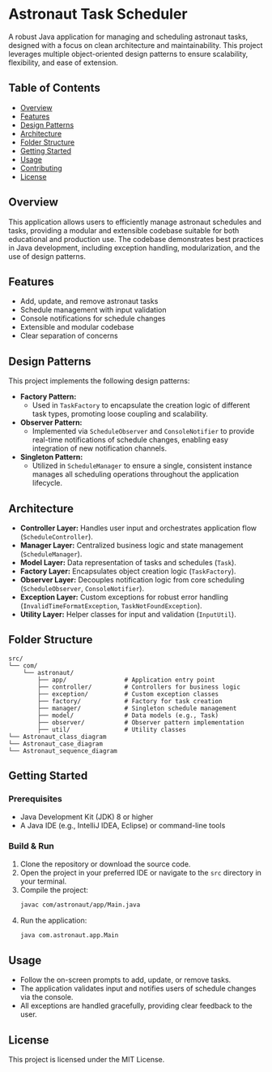 # Astronaut Task Scheduler

A robust Java application for managing and scheduling astronaut tasks, designed with a focus on clean architecture and maintainability. This project leverages multiple object-oriented design patterns to ensure scalability, flexibility, and ease of extension.

## Table of Contents
- [Overview](#overview)
- [Features](#features)
- [Design Patterns](#design-patterns)
- [Architecture](#architecture)
- [Folder Structure](#folder-structure)
- [Getting Started](#getting-started)
- [Usage](#usage)
- [Contributing](#contributing)
- [License](#license)

## Overview
This application allows users to efficiently manage astronaut schedules and tasks, providing a modular and extensible codebase suitable for both educational and production use. The codebase demonstrates best practices in Java development, including exception handling, modularization, and the use of design patterns.

## Features
- Add, update, and remove astronaut tasks
- Schedule management with input validation
- Console notifications for schedule changes
- Extensible and modular codebase
- Clear separation of concerns

## Design Patterns
This project implements the following design patterns:

- **Factory Pattern:**
  - Used in `TaskFactory` to encapsulate the creation logic of different task types, promoting loose coupling and scalability.
- **Observer Pattern:**
  - Implemented via `ScheduleObserver` and `ConsoleNotifier` to provide real-time notifications of schedule changes, enabling easy integration of new notification channels.
- **Singleton Pattern:**
  - Utilized in `ScheduleManager` to ensure a single, consistent instance manages all scheduling operations throughout the application lifecycle.

## Architecture
- **Controller Layer:** Handles user input and orchestrates application flow (`ScheduleController`).
- **Manager Layer:** Centralized business logic and state management (`ScheduleManager`).
- **Model Layer:** Data representation of tasks and schedules (`Task`).
- **Factory Layer:** Encapsulates object creation logic (`TaskFactory`).
- **Observer Layer:** Decouples notification logic from core scheduling (`ScheduleObserver`, `ConsoleNotifier`).
- **Exception Layer:** Custom exceptions for robust error handling (`InvalidTimeFormatException`, `TaskNotFoundException`).
- **Utility Layer:** Helper classes for input and validation (`InputUtil`).

## Folder Structure
```
src/
└── com/
    └── astronaut/
        ├── app/                # Application entry point
        ├── controller/         # Controllers for business logic
        ├── exception/          # Custom exception classes
        ├── factory/            # Factory for task creation
        ├── manager/            # Singleton schedule management
        ├── model/              # Data models (e.g., Task)
        ├── observer/           # Observer pattern implementation
        ├── util/               # Utility classes
└── Astronaut_class_diagram
└── Astronaut_case_diagram
└── Astronaut_sequence_diagram
```

## Getting Started
### Prerequisites
- Java Development Kit (JDK) 8 or higher
- A Java IDE (e.g., IntelliJ IDEA, Eclipse) or command-line tools

### Build & Run
1. Clone the repository or download the source code.
2. Open the project in your preferred IDE or navigate to the `src` directory in your terminal.
3. Compile the project:
   ```sh
   javac com/astronaut/app/Main.java
   ```
4. Run the application:
   ```sh
   java com.astronaut.app.Main
   ```

## Usage
- Follow the on-screen prompts to add, update, or remove tasks.
- The application validates input and notifies users of schedule changes via the console.
- All exceptions are handled gracefully, providing clear feedback to the user.

## License
This project is licensed under the MIT License.
